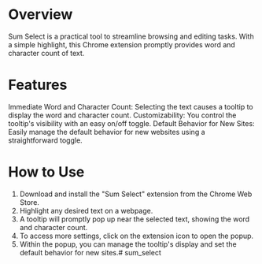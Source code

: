 # Overview

Sum Select is a practical tool to streamline browsing and editing tasks. With a simple highlight, this Chrome extension promptly provides word and character count of text.

# Features

Immediate Word and Character Count: Selecting the text causes a tooltip to display the word and character count.
Customizability: You control the tooltip's visibility with an easy on/off toggle.
Default Behavior for New Sites: Easily manage the default behavior for new websites using a straightforward toggle.

# How to Use

1. Download and install the "Sum Select" extension from the Chrome Web Store.
2. Highlight any desired text on a webpage.
3. A tooltip will promptly pop up near the selected text, showing the word and character count.
4. To access more settings, click on the extension icon to open the popup.
5. Within the popup, you can manage the tooltip's display and set the default behavior for new sites.# sum_select
